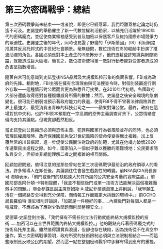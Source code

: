 # 第三次密碼戰爭：總結

第三次密碼戰爭尚未結束——或者說，即便它已經落幕，我們距離蓋棺定論之時仍遙不可及。史諾登的舉動催生了新一代數位權利活動家，以補充仍活躍於1990年代的密碼龐克，並促使商業領袖感受到普及加密以保護客戶及維持國際市場競爭力的緊迫性。史諾登之後的年代，同時也見證了野蠻的「伊斯蘭國」（IS）利用網路推廣其反烏托邦式的中世紀社會願景。毫無疑問，數位技術在IS的崛起中扮演了推波助瀾的角色。各國必須應對本土產生的IS恐怖分子，他們憑藉些許知識與網際網路，就能造成巨大破壞。簡言之，數位技術使得單一敵對行動者能對受害者造成的危害呈指數增長。

隨著白宮可能意識到史諾登後NSA品牌及大規模監控形象的負面影響，FBI成為政府的先鋒。相對地，FBI主張在擁有合理理由與司法搜查令時，對個別裝置進行例外存取——這種情形對公眾而言更為熟悉且可接受。在2010年代初期，各國政府大部分還能取得應對各種複雜威脅所需的數據；然而，史諾登之後安全環境的急劇變化，很可能已削弱或預示著政府能力的衰退，使得FBI不得不冒著法律風險與世界上最強大、最受消費者青睞的科技公司之一——蘋果對簿公堂。最終，政府在這場對抗中失利。也許FBI原本預期在一宗高調的恐怖主義調查背景下，公眾情緒會偏向支持其論點，但現實卻截然相反。

當史諾登向公民揭示必須與恐怖主義、犯罪與國家行為者風險並存的同時，也必須管理民權風險時，政府保護國民免受21世紀風險的使命便變得無比複雜。加上反覆無常的川普崛起，進一步促使公民關注對政府的防範，尤其在他竭力破壞2020年選舉民主進程之際。如今，國家陷入一個似乎難以獲勝的兩難境地：公民要求隱私與安全，但卻並非總能理解二者之間複雜的相互關係。

回顧加密問題，值得注意的是那些曾站在第三次密碼戰爭最前沿的政府領導人的看法。許多領導人在卸任後，其論調往往會發生戲劇性的轉變。前NSA與CIA局長麥可·海頓表示，「前門或後門的缺點遠大於其所謂的公共安全考量的實際益處。」前國防部長阿什頓·卡特則提醒，「我並不相信後門或單一技術方法能解決這個複雜而棘手的問題。」聯合參謀長副主席詹姆斯·A·威尼菲爾德海軍上將則說，「我寧願生活在一個網路安全得到充分保障，而情報工作面臨更大挑戰的環境中。」前GCHQ局長羅伯特·漢尼根則評論說，「加密是一件極好的事……內建後門對每個人都是一種威脅，不應該為了應對少數問題而削弱整體安全。」

愛德華·史諾登則主張，「我們擁有不需任何立法行動就能終結大規模監控的技術……加密可以在全世界範圍內終結大規模監控。」他的觀點充斥著密碼龐克式的技術烏托邦主義，雖然值得讚賞與浪漫，但卻也存在缺陷，因為技術從不在真空中運作。第三次密碼戰爭證明，政府所受的技術限制必須與立法限制相結合——而這些限制應反映公民的期望，然而這一點在整個密碼戰爭中卻鮮有得到應有的重視。